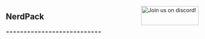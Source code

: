 <a href="https://discordapp.com/invite/XtSZbjM"><img src="http://i.imgur.com/fzomMAr.png" alt="Join us on discord!" width="150" height="50" align = "right" /></a>
<p align = "center"><h2>NerdPack</h2></p>
===========================  
